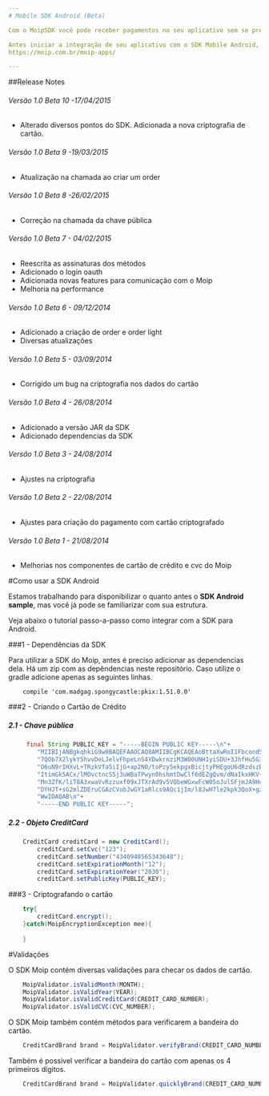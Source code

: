 ```yaml
---
# Mobile SDK Android (Beta)

Com o MoipSDK você pode receber pagamentos no seu aplicativo sem se preocupar com criptografia e de uma maneira fácil e simples.

Antes iniciar a integração de seu aplicativo com o SDK Mobile Android, entre no site do Moip. Lá você encontrará os primeiros passos para criar sua conta Moip.
https://moip.com.br/moip-apps/

---
```


##Release Notes

###### Versão 1.0 Beta 10 -17/04/2015
* Alterado diversos pontos do SDK. Adicionada a nova criptografia de cartão.

###### Versão 1.0 Beta 9 -19/03/2015
* Atualização na chamada ao criar um order

###### Versão 1.0 Beta 8 -26/02/2015
* Correção na chamada da chave pública

###### Versão 1.0 Beta 7 - 04/02/2015
* Reescrita as assinaturas dos métodos
* Adicionado o login oauth
* Adicionada novas features para comunicação com o Moip
* Melhoria na performance

###### Versão 1.0 Beta 6 - 09/12/2014
* Adicionado a criação de order e order light
* Diversas atualizações

###### Versão 1.0 Beta 5 - 03/09/2014
* Corrigido um bug na criptografia nos dados do cartão

###### Versão 1.0 Beta 4 - 26/08/2014
* Adicionado a versão JAR da SDK
* Adicionado dependencias da SDK

###### Versão 1.0 Beta 3 - 24/08/2014
* Ajustes na criptografia

###### Versão 1.0 Beta 2 - 22/08/2014
* Ajustes para criação do pagamento com cartão criptografado

###### Versão 1.0 Beta 1 - 21/08/2014
* Melhorias nos componentes de cartão de crédito e cvc do Moip

#Como usar a SDK Android

Estamos trabalhando para disponibilizar o quanto antes o **SDK Android sample**, mas você já pode se familiarizar com sua estrutura.

Veja abaixo o tutorial passo-a-passo como integrar com a SDK para Android.

###1 - Dependências da SDK

Para utilizar a SDK do Moip, antes é preciso adicionar as dependencias dela. Há um zip com as depêndencias neste repositório.
Caso utilize o gradle adicione apenas as seguintes linhas.

```
    compile 'com.madgag.spongycastle:pkix:1.51.0.0'
```


###2 - Criando o Cartão de Crédito

##### 2.1 - Chave pública
```java
	 final String PUBLIC_KEY = "-----BEGIN PUBLIC KEY-----\n"+
        "MIIBIjANBgkqhkiG9w0BAQEFAAOCAQ8AMIIBCgKCAQEAoBttaXwRoI1Fbcond5mS\n"+
        "7QOb7X2lykY5hvvDeLJelvFhpeLnS4YDwkrnziM3W00UNH1yiSDU+3JhfHu5G387\n"+
        "O6uN9rIHXvL+TRzkVfa5iIjG+ap2N0/toPzy5ekpgxBicjtyPHEgoU6dRzdszEF4\n"+
        "ItimGk5ACx/lMOvctncS5j3uWBaTPwyn0hshmtDwClf6dEZgQvm/dNaIkxHKV+9j\n"+
        "Mn3ZfK/liT8A3xwaVvRzzuxf09xJTXrAd9v5VQbeWGxwFcW05oJulSFjmJA9Hcmb\n"+
        "DYHJT+sG2mlZDEruCGAzCVubJwGY1aRlcs9AQc1jIm/l8JwH7le2kpk3QoX+gz0w\n"+
        "WwIDAQAB\n"+
        "-----END PUBLIC KEY-----";
```

##### 2.2 - Objeto CreditCard
```java
	CreditCard creditCard = new CreditCard();
        creditCard.setCvc("123");
        creditCard.setNumber("4340948565343648");
        creditCard.setExpirationMonth("12");
        creditCard.setExpirationYear("2030");
        creditCard.setPublicKey(PUBLIC_KEY);
```

###3 - Criptografando o cartão

```java
	try{
		creditCard.encrypt();
	}catch(MoipEncryptionException mee){
	
	}
```

#Validações

O SDK Moip contém diversas validações para checar os dados de cartão.

```java
	MoipValidator.isValidMonth(MONTH);
	MoipValidator.isValidYear(YEAR);
	MoipValidator.isValidCreditCard(CREDIT_CARD_NUMBER);
	MoipValidator.isValidCVC(CVC_NUMBER);
```
O SDK Moip também contém métodos para verificarem a bandeira do cartão.

```java
	CreditCardBrand brand = MoipValidator.verifyBrand(CREDIT_CARD_NUMBER);
```

Também é possivel verificar a bandeira do cartão com apenas os 4 primeiros dígitos.

```java
	CreditCardBrand brand = MoipValidator.quicklyBrand(CREDIT_CARD_NUMBER);
```
